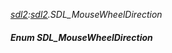 _[sdl2](../../modules/sdl2/sdl2-module.md):[sdl2](../../modules/sdl2/sdl2-module.md).SDL\_MouseWheelDirection_
##### Enum SDL\_MouseWheelDirection
